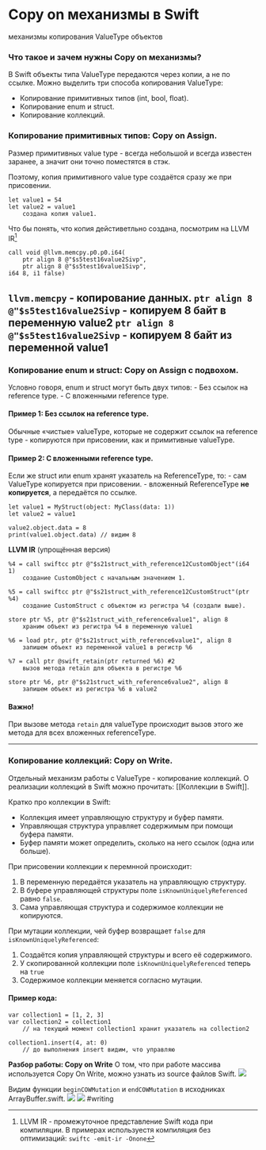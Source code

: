 # Copy on механизмы в Swift
механизмы копирования ValueType объектов

### Что такое и зачем нужны Copy on механизмы?
В Swift объекты типа ValueType передаются через копии, а не по ссылке.
Можно выделить три способа копирования ValueType:
* Копирование примитивных типов (int, bool, float).
* Копирование enum и struct.
* Копирование коллекций.

### Копирование примитивных типов: Copy on Assign.
Размер примитивных value type - всегда небольшой и всегда известен заранее, 
а значит они точно поместятся в стэк. 

Поэтому, копия примитивного value type создаётся сразу же при присовении.
```
let value1 = 54
let value2 = value1
	создана копия value1.
```

Что бы понять, что копия дейстиветльно создана, посмотрим на LLVM IR[^1]
```
call void @llvm.memcpy.p0.p0.i64(
	ptr align 8 @"$s5test16value2Sivp",
	ptr align 8 @"$s5test16value1Sivp", 
i64 8, i1 false)
```

`llvm.memcpy` - копирование данных.
`ptr align 8 @"$s5test16value2Sivp` - копируем 8 байт в переменную value2
`ptr align 8 @"$s5test16value2Sivp` - копируем 8 байт из переменной value1
---
### Копирование enum и struct: Copy on Assign с подвохом.
Условно говоря, enum и struct могут быть двух типов:
	- Без ссылок на reference type.
	- С вложенными reference type.

#### Пример 1: Без ссылок на reference type.
Обычные «чистые» valueTypе, которые не содержит ссылок на reference type - копируются при присовении, как и примитивные valueType.

#### Пример 2: С вложенными reference type.
Если же struct или enum хранят указатель на ReferenceType, то:
	- сам ValueType копируется при присовении.
	- вложенный ReferenceType **не копируeтся**, а передаётся по ссылке.
```
let value1 = MyStruct(object: MyClass(data: 1))
let value2 = value1

value2.object.data = 8
print(value1.object.data) // видим 8
```

**LLVM IR** (упрощённая версия)
```
%4 = call swiftcc ptr @"$s21struct_with_reference12CustomObject"(i64 1) 
	создание CustomObject с начальным значением 1.

%5 = call swiftcc ptr @"$s21struct_with_reference12CustomStruct"(ptr %4)
	создание CustomStruct с объектом из регистра %4 (создали выше).

store ptr %5, ptr @"$s21struct_with_reference6value1", align 8
	храним объект из регистра %4 в переменную value1
		
%6 = load ptr, ptr @"$s21struct_with_reference6value1", align 8
	запишем объект из переменной value1 в регистр %6

%7 = call ptr @swift_retain(ptr returned %6) #2
	вызов метода retain для объекта в регистре %6

store ptr %6, ptr @"$s21struct_with_reference6value2", align 8
	запишем объект из регистра %6 в value2
```

#### Важно!
При вызове метода `retain` для valueType происходит вызов этого же метода 
для всех вложенных referenceType.
- - -
### Копирование коллекций: Copy on Write.
Отдельный механизм работы с ValueType - копирование коллекций. 
О реализации коллекций в Swift можно прочитать: [[Коллекции в Swift]].

Кратко про коллекции в Swift:
* Коллекция имеет управляющую структуру и буфер памяти.
* Управляющая структура управляет содержимым при помощи буфера памяти.
* Буфер памяти может определить, сколько на него ссылок (одна или больше).

При присовении коллекции к перемнной происходит:
1. В переменную передаётся указатель на управляющую структуру.
2. В буфере управляющей структуры поле `isKnownUniquelyReferenced` равно `false`.
3. Сама управляющая структура и содержимое коллекции не копируются.

При мутации коллекции, чей буфер возвращает `false` для  `isKnownUniquelyReferenced`:
1. Создаётся копия управляющей структуры и всего её содержимого.
2. У скопированной коллекции поле `isKnownUniquelyReferenced` теперь на `true`
3. Содержимое коллекции меняется согласно мутации.

#### Пример кода:
```
var collection1 = [1, 2, 3]
var collection2 = collection1
	// на текущий момент collection1 хранит указатель на collection2

collection1.insert(4, at: 0)
	// до выполнения insert видим, что управляю
```

**Разбор работы: Copy on Write**
О том, что при работе массива используется Copy On Write, можно узнать из source файлов Swift.
![](Copy%20on%20%D0%BC%D0%B5%D1%85%D0%B0%D0%BD%D0%B8%D0%B7%D0%BC%D1%8B%20%D0%B2%20Swift/image.png)

Видим функции `beginCOWMutation` и `endCOWMutation` в исходниках ArrayBuffer.swift.
![](Copy%20on%20%D0%BC%D0%B5%D1%85%D0%B0%D0%BD%D0%B8%D0%B7%D0%BC%D1%8B%20%D0%B2%20Swift/image%202.png)
![](Copy%20on%20%D0%BC%D0%B5%D1%85%D0%B0%D0%BD%D0%B8%D0%B7%D0%BC%D1%8B%20%D0%B2%20Swift/image%203.png)
#writing

[^1]: LLVM IR - промежуточное представление Swift кода при компиляции. В примерах используестя компиляция без оптимизаций: `swiftc -emit-ir -Onone`

